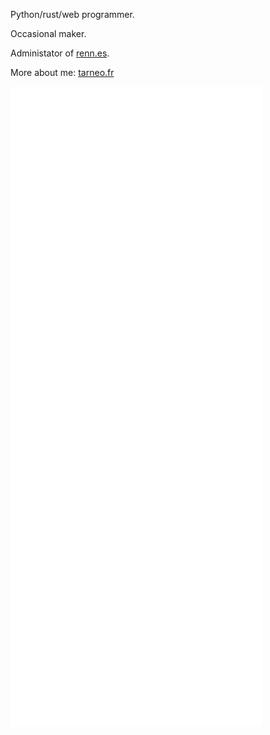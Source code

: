 Python/rust/web programmer.

Occasional maker.

Administator of [renn.es](https://renn.es/).

More about me: [tarneo.fr](https://tarneo.fr/whoami)

![metrics](github-metrics.svg)
